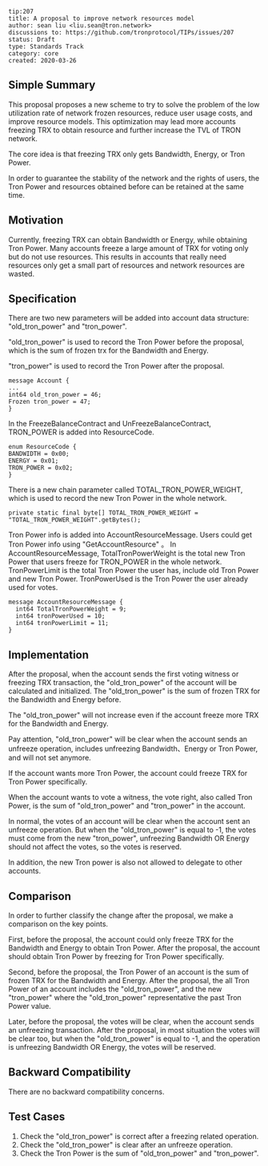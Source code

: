 ``` 
tip:207
title: A proposal to improve network resources model 
author: sean liu <liu.sean@tron.network> 
discussions to: https://github.com/tronprotocol/TIPs/issues/207
status: Draft
type: Standards Track
category: core
created: 2020-03-26
```

## Simple Summary 
This proposal proposes a new scheme to try to solve the problem of the low utilization rate of network frozen resources, 
reduce user usage costs, and improve resource models. 
This optimization may lead more accounts freezing TRX to obtain resource and further increase the TVL of TRON network.

The core idea is that freezing TRX only gets Bandwidth, Energy, or Tron Power.

In order to guarantee the stability of the network and the rights of users,
the Tron Power and resources obtained before can be retained at the same time.

## Motivation
Currently, freezing TRX can obtain Bandwidth or Energy, while obtaining Tron Power. 
Many accounts freeze a large amount of TRX for voting only but do not use resources. 
This results in accounts that really need resources only get a small part of resources and network resources are wasted. 

## Specification
There are two new parameters will be added into account data structure:
"old_tron_power" and "tron_power".

"old_tron_power" is used to record the Tron Power before the proposal, which is the sum of frozen trx for the Bandwidth and Energy.

"tron_power" is used to record the Tron Power after the proposal.

```
message Account {
...
int64 old_tron_power = 46;
Frozen tron_power = 47;
}
```


In the FreezeBalanceContract and UnFreezeBalanceContract, TRON_POWER is added into ResourceCode.
```
enum ResourceCode {
BANDWIDTH = 0x00;
ENERGY = 0x01;
TRON_POWER = 0x02;
}
```

There is a new chain parameter called TOTAL_TRON_POWER_WEIGHT, which is used to record the new Tron Power in the whole network.
```
private static final byte[] TOTAL_TRON_POWER_WEIGHT = "TOTAL_TRON_POWER_WEIGHT".getBytes();
```

Tron Power info is added into AccountResourceMessage. Users could get Tron Power info using "GetAccountResource" 。
In AccountResourceMessage, TotalTronPowerWeight is the total new Tron Power that users freeze for TRON_POWER in the whole network.
TronPowerLimit is the total Tron Power the user has, include old Tron Power and new Tron Power.
TronPowerUsed is the Tron Power the user already used for votes.

```
message AccountResourceMessage {
  int64 TotalTronPowerWeight = 9;
  int64 tronPowerUsed = 10;
  int64 tronPowerLimit = 11;
}
```

## Implementation
After the proposal, when the account sends the first voting witness or freezing TRX transaction, the "old_tron_power" of the account 
will be calculated and initialized. The "old_tron_power" is the sum of frozen TRX for the Bandwidth and Energy before.

The "old_tron_power" will not increase even if the account freeze more TRX for the Bandwidth and Energy.

Pay attention, "old_tron_power" will be clear when the account sends an unfreeze operation, includes unfreezing Bandwidth、Energy or Tron Power, and will not set anymore.

If the account wants more Tron Power, the account could freeze TRX for Tron Power specifically.

When the account wants to vote a witness, the vote right, also called Tron Power, is the sum of  "old_tron_power" and "tron_power" in the account.

In normal, the votes of an account will be clear when the account sent an unfreeze operation.
But when the "old_tron_power" is equal to -1, the votes must come from the new "tron_power", 
unfreezing Bandwidth OR Energy should not affect the votes, so the votes is reserved.

In addition, the new Tron power is also not allowed to delegate to other accounts.

## Comparison 
In order to further classify the change after the proposal, we make a comparison on the key points.

First, before the proposal, the account could only freeze TRX for the Bandwidth and Energy to obtain Tron Power.
After the proposal, the account should obtain Tron Power by freezing for Tron Power specifically.

Second, before the proposal, the Tron Power of an account is the sum of frozen TRX for the Bandwidth and Energy.
After the proposal, the all Tron Power of an account includes the "old_tron_power", and the new "tron_power"
where the "old_tron_power" representative the past Tron Power value.

Later, before the proposal, the votes will be clear, when the account sends an unfreezing transaction.
After the proposal, in most situation the votes will be clear too, but when the "old_tron_power" is equal to -1, and the operation is unfreezing Bandwidth OR Energy,
the votes will be reserved.

 
## Backward Compatibility
There are no backward compatibility concerns.

## Test Cases
1. Check the "old_tron_power" is correct after a freezing related operation.
2. Check the "old_tron_power" is clear after an unfreeze operation.
3. Check the Tron Power is the sum of "old_tron_power" and "tron_power".